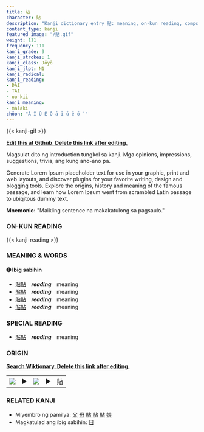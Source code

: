 ```yaml
---
title: 貼
character: 貼
description: "Kanji dictionary entry 貼: meaning, on-kun reading, compounds, origin, related kanji"
content_type: kanji
featured_image: "/貼.gif"
weight: 111
frequency: 111
kanji_grade: 9
kanji_strokes: 1
kanji_class: Jōyō
kanji_jlpt: N1
kanji_radical: 
kanji_reading: 
- DAI
- TAI
- oo-kii
kanji_meaning:
- malaki
chōon: "Ā Ī Ū Ē Ō ā ī ū ē ō ’"
---
```

[//]: # (Don't edit the line below. Kanji animated GIF code is automatically generated.)
{{< kanji-gif >}}

[//]: # (Edit below this line.)

**[Edit this at Github. Delete this link after editing.](https://github.com/tim0g/tim/tree/main/content/kanji/貼/index.md)**

Magsulat dito ng introduction tungkol sa kanji. Mga opinions, impressions, suggestions, trivia, ang kung ano-ano pa.

Generate Lorem Ipsum placeholder text for use in your graphic, print and web layouts, and discover plugins for your favorite writing, design and blogging tools. Explore the origins, history and meaning of the famous passage, and learn how Lorem Ipsum went from scrambled Latin passage to ubiqitous dummy text.
 
**Mnemonic:** "Maikling sentence na makakatulong sa pagsaulo."

### ON-KUN READING

[//]: # (Don't edit the line below. ON-KUN READING code is automatically generated.)
{{< kanji-reading >}}

### MEANING & WORDS

#### ➊ **Ibig sabihin**
  - [貼](../貼)[貼](../貼)　***reading***　meaning
  - [貼](../貼)[貼](../貼)　***reading***　meaning
  - [貼](../貼)[貼](../貼)　***reading***　meaning
  - [貼](../貼)[貼](../貼)　***reading***　meaning

### SPECIAL READING
  - [貼](../貼)[貼](../貼)　***reading***　meaning

### ORIGIN

**[Search Wiktionary. Delete this link after editing.](https://wiktionary.org/wiki/貼)**
<table class="kanji-table"><tr><td>
<img src="60px-貼-bronze.svg.png">
</td><td>▶</td><td>
<img src="60px-貼-oracle.svg.png">
</td><td>▶</td>
<td class="kanji-origin">貼</td>
</tr></table>

### RELATED KANJI
- Miyembro ng pamilya: [父](../父) [母](../母) [貼](../貼) [貼](../貼) [貼](../貼) [娘](../娘)
- Magkatulad ang ibig sabihin: [日](../日)
